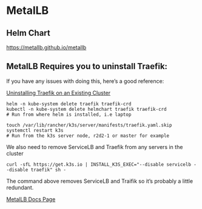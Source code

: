 # MetalLB

## Helm Chart

<https://metallb.github.io/metallb>

## MetalLB Requires you to uninstall Traefik:

If you have any issues with doing this, here’s a good reference:

[Uninstalling Traefik on an Existing Cluster](https://github.com/k3s-io/k3s/issues/1160#issuecomment-1299212589)


    helm -n kube-system delete traefik traefik-crd
    kubectl -n kube-system delete helmchart traefik traefik-crd
    # Run from where helm is installed, i.e laptop

    touch /var/lib/rancher/k3s/server/manifests/traefik.yaml.skip
    systemctl restart k3s
    # Run from the k3s server node, r2d2-1 or master for example

We also need to remove ServiceLB and Traefik from any servers in the cluster

    curl -sfL https://get.k3s.io | INSTALL_K3S_EXEC="--disable servicelb --disable traefik" sh -

The command above removes ServiceLB and Traifik so it’s probably a little redundant.

[MetalLB Docs Page](https://metallb.universe.tf/installation/#installation-by-manifest)
